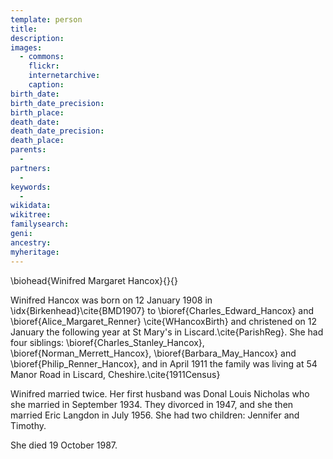 ```yaml
---
template: person
title:
description:
images:
  - commons: 
    flickr: 
    internetarchive: 
    caption: 
birth_date: 
birth_date_precision: 
birth_place: 
death_date: 
death_date_precision: 
death_place: 
parents:
  - 
partners:
  - 
keywords:
  - 
wikidata: 
wikitree: 
familysearch: 
geni: 
ancestry: 
myheritage: 
---
```

\biohead{Winifred Margaret Hancox}{}{}

Winifred Hancox was born on 12 January 1908 in \idx{Birkenhead}\cite{BMD1907} to \bioref{Charles_Edward_Hancox} and \bioref{Alice_Margaret_Renner} \cite{WHancoxBirth} and christened on 12 January the following year at St Mary's in Liscard.\cite{ParishReg}. She had four siblings: \bioref{Charles_Stanley_Hancox}, \bioref{Norman_Merrett_Hancox}, \bioref{Barbara_May_Hancox} and \bioref{Philip_Renner_Hancox}, and in April 1911 the family was living at 54 Manor Road in Liscard, Cheshire.\cite{1911Census}

Winifred married twice.  Her first husband was Donal Louis Nicholas who she married in September 1934.  They divorced in 1947, and she then married Eric Langdon in July 1956.  She had two children: Jennifer and Timothy.

She died 19 October 1987.

